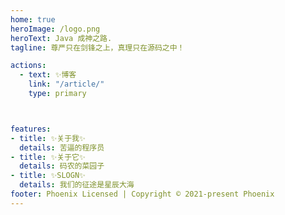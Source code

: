 ```yaml
---
home: true
heroImage: /logo.png
heroText: Java 成神之路.
tagline: 尊严只在剑锋之上，真理只在源码之中！

actions:
  - text: ✨博客
    link: "/article/"
    type: primary



features:
- title: ✨关于我✨
  details: 苦逼的程序员
- title: ✨关于它✨
  details: 码农的菜园子
- title: ✨SLOGN✨
  details: 我们的征途是星辰大海
footer: Phoenix Licensed | Copyright © 2021-present Phoenix
---
```


